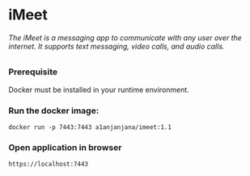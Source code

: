 # iMeet
###### The iMeet is a messaging app to communicate with any user over the internet. It supports text messaging, video calls, and audio calls. 

### Prerequisite
Docker must be installed in your runtime environment.  

### Run the docker image: 
```markup
docker run -p 7443:7443 a1anjanjana/imeet:1.1
```

### Open application in browser
```markup
https://localhost:7443
```

